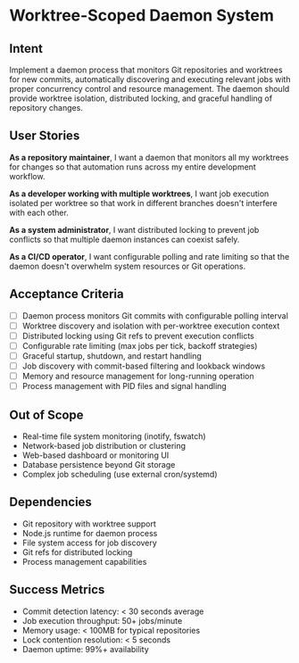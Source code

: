 # Worktree-Scoped Daemon System

## Intent

Implement a daemon process that monitors Git repositories and worktrees for new commits, automatically discovering and executing relevant jobs with proper concurrency control and resource management. The daemon should provide worktree isolation, distributed locking, and graceful handling of repository changes.

## User Stories

**As a repository maintainer**, I want a daemon that monitors all my worktrees for changes so that automation runs across my entire development workflow.

**As a developer working with multiple worktrees**, I want job execution isolated per worktree so that work in different branches doesn't interfere with each other.

**As a system administrator**, I want distributed locking to prevent job conflicts so that multiple daemon instances can coexist safely.

**As a CI/CD operator**, I want configurable polling and rate limiting so that the daemon doesn't overwhelm system resources or Git operations.

## Acceptance Criteria

- [ ] Daemon process monitors Git commits with configurable polling interval
- [ ] Worktree discovery and isolation with per-worktree execution context
- [ ] Distributed locking using Git refs to prevent execution conflicts
- [ ] Configurable rate limiting (max jobs per tick, backoff strategies)
- [ ] Graceful startup, shutdown, and restart handling
- [ ] Job discovery with commit-based filtering and lookback windows
- [ ] Memory and resource management for long-running operation
- [ ] Process management with PID files and signal handling

## Out of Scope

- Real-time file system monitoring (inotify, fswatch)
- Network-based job distribution or clustering
- Web-based dashboard or monitoring UI
- Database persistence beyond Git storage
- Complex job scheduling (use external cron/systemd)

## Dependencies

- Git repository with worktree support
- Node.js runtime for daemon process
- File system access for job discovery
- Git refs for distributed locking
- Process management capabilities

## Success Metrics

- Commit detection latency: < 30 seconds average
- Job execution throughput: 50+ jobs/minute
- Memory usage: < 100MB for typical repositories
- Lock contention resolution: < 5 seconds
- Daemon uptime: 99%+ availability